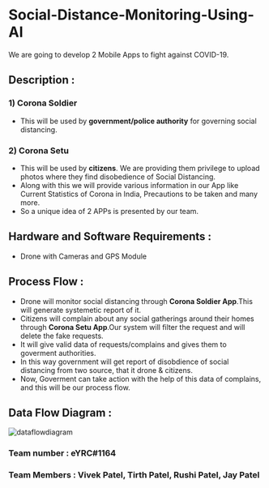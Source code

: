 # Social-Distance-Monitoring-Using-AI
We are going to develop 2 Mobile Apps to fight against COVID-19.

## Description :
### 1) Corona Soldier
* This will be used by **government/police authority** for governing social distancing.

### 2) Corona Setu
* This will be used by **citizens**. We are providing them privilege to upload photos where they find disobedience of Social Distancing. 
* Along with this we will provide various information in our App like Current Statistics of Corona in India, Precautions to be taken and many more.
* So a unique idea of 2 APPs is presented by our team.

## Hardware and Software Requirements :
* Drone with Cameras and GPS Module 

## Process Flow :
* Drone will monitor social distancing through **Corona Soldier App**.This will generate systemetic report of it.
* Citizens will complain about any social gatherings around their homes through **Corona Setu App**.Our system will filter the request and will delete the fake requests.
* It will give valid data of requests/complains and gives them to goverment authorities.
* In this way government will get report of disobdience of social distancing from two source, that it drone & citizens.
* Now, Goverment can take action with the help of this data of complains, and this will be our process flow. 

## Data Flow Diagram :
![dataflowdiagram](https://drive.google.com/uc?export=view&id=1rLieNs8d1SWd-wsAio2aE9bNuSytTgul)

### Team number : eYRC#1164
### Team Members : Vivek Patel, Tirth Patel, Rushi Patel, Jay Patel
